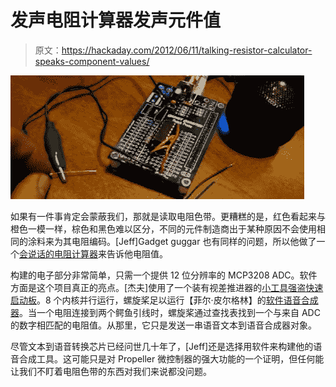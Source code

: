 # 发声电阻计算器发声元件值

> 原文：<https://hackaday.com/2012/06/11/talking-resistor-calculator-speaks-component-values/>

![](img/ad85bdc52fa20ed0b883cd62313a7e92.png "resistor")

如果有一件事肯定会蒙蔽我们，那就是读取电阻色带。更糟糕的是，红色看起来与橙色一模一样，棕色和黑色难以区分，不同的元件制造商出于某种原因不会使用相同的涂料来为其电阻编码。[Jeff]Gadget guggar 也有同样的问题，所以他做了一个[会说话的电阻计算器](http://www.gadgetgangster.com/news/56-jeffs-shop/548-talking-resistor-calculator.html)来告诉他电阻值。

构建的电子部分非常简单，只需一个提供 12 位分辨率的 MCP3208 ADC。软件方面是这个项目真正的亮点。[杰夫]使用了一个装有视差推进器的[小工具强盗快速启动板](http://www.gadgetgangster.com/find-a-project/56.html?projectnum=258)。8 个内核并行运行，螺旋桨足以运行【菲尔·皮尔格林】的[软件语音合成器](http://forums.parallax.com/showthread.php?89411)。当一个电阻连接到两个鳄鱼引线时，螺旋桨通过查找表找到一个与来自 ADC 的数字相匹配的电阻值。从那里，它只是发送一串语音文本到语音合成器对象。

尽管文本到语音转换芯片已经问世几十年了，[Jeff]还是选择用软件来构建他的语音合成工具。这可能只是对 Propeller 微控制器的强大功能的一个证明，但任何能让我们不盯着电阻色带的东西对我们来说都没问题。